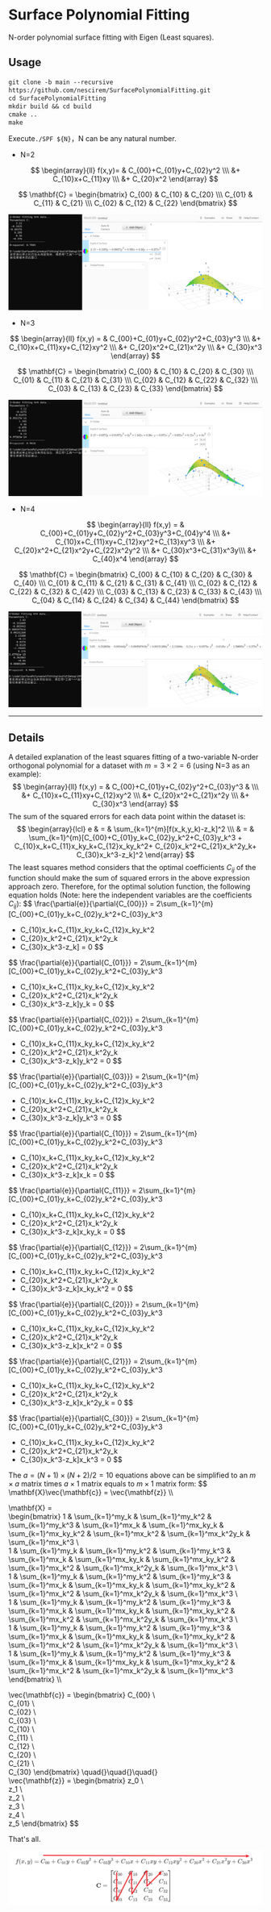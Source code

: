 # Surface Polynomial Fitting
N-order polynomial surface fitting with Eigen (Least squares).

## Usage

```
git clone -b main --recursive https://github.com/nescirem/SurfacePolynomialFitting.git 
cd SurfacePolynomialFitting
mkdir build && cd build
cmake ..
make
```

Execute`./SPF ${N}`，N can be any natural number.

* N=2

$$
\begin{array}{ll} f(x,y)=
& C_{00}+C_{01}y+C_{02}y^2 \\\
&+ C_{10}x+C_{11}xy \\\
&+ C_{20}x^2
\end{array}
$$

$$
\mathbf{C} = \begin{bmatrix} C_{00} & C_{10} & C_{20} \\\ C_{01} & C_{11} & C_{21} \\\ C_{02} & C_{12} & C_{22} \end{bmatrix}
$$

![image-20231209230316793](media/image-20231209230316793.png)

* N=3

$$
\begin{array}{ll} f(x,y) = 
& C_{00}+C_{01}y+C_{02}y^2+C_{03}y^3 \\\
&+ C_{10}x+C_{11}xy+C_{12}xy^2 \\\
&+ C_{20}x^2+C_{21}x^2y \\\
&+ C_{30}x^3
 \end{array}
$$

$$
\mathbf{C} = \begin{bmatrix} C_{00} & C_{10} & C_{20} & C_{30} \\\ C_{01} & C_{11} & C_{21} & C_{31} \\\ C_{02} & C_{12} & C_{22} & C_{32} \\\ C_{03} & C_{13} & C_{23} & C_{33} \end{bmatrix}
$$

![image-20231209231735500](media/image-20231209231735500.png)

* N=4

$$
\begin{array}{ll} f(x,y) = 
& C_{00}+C_{01}y+C_{02}y^2+C_{03}y^3+C_{04}y^4 \\\
&+ C_{10}x+C_{11}xy+C_{12}xy^2+C_{13}xy^3 \\\
&+ C_{20}x^2+C_{21}x^2y+C_{22}x^2y^2 \\\
&+ C_{30}x^3+C_{31}x^3y\\\
&+ C_{40}x^4
\end{array}
$$

$$
\mathbf{C} = \begin{bmatrix} C_{00} & C_{10} & C_{20} & C_{30} & C_{40} \\\ C_{01} & C_{11} & C_{21} & C_{31} & C_{41} \\\ C_{02} & C_{12} & C_{22} & C_{32} & C_{42} \\\ C_{03} & C_{13} & C_{23} & C_{33} & C_{43} \\\ C_{04} & C_{14} & C_{24} & C_{34} & C_{44} \end{bmatrix}
$$

![image-20231210003916311](media/image-20231210003916311.png)

---------------

## Details

A detailed explanation of the least squares fitting of a two-variable N-order orthogonal polynomial for a dataset with $m=3\times{}2=6$ (using N=3 as an example):
$$
\begin{array}{ll} f(x,y) =
& C_{00}+C_{01}y+C_{02}y^2+C_{03}y^3 & \\\
&+ C_{10}x+C_{11}xy+C_{12}xy^2 \\\
&+ C_{20}x^2+C_{21}x^2y \\\
&+ C_{30}x^3
 \end{array}
$$
The sum of the squared errors for each data point within the dataset is:
$$
\begin{array}{lcl} e 
& = & \sum_{k=1}^{m}[f(x_k,y_k)-z_k]^2 \\\
& = & \sum_{k=1}^{m}[C_{00}+C_{01}y_k+C_{02}y_k^2+C_{03}y_k^3 + C_{10}x_k+C_{11}x_ky_k+C_{12}x_ky_k^2+ C_{20}x_k^2+C_{21}x_k^2y_k+ C_{30}x_k^3-z_k]^2
\end{array}
$$
The least squares method considers that the optimal coefficients $C_{ij}$ of the function should make the sum of squared errors in the above expression approach zero. Therefore, for the optimal solution function, the following equation holds (Note: here the independent variables are the coefficients $C_{ij}$):
$$
\frac{\partial{e}}{\partial{C_{00}}} 
= 2\sum_{k=1}^{m}[C_{00}+C_{01}y_k+C_{02}y_k^2+C_{03}y_k^3
+ C_{10}x_k+C_{11}x_ky_k+C_{12}x_ky_k^2
+ C_{20}x_k^2+C_{21}x_k^2y_k
+ C_{30}x_k^3-z_k]
= 
0
$$

$$
\frac{\partial{e}}{\partial{C_{01}}} 
= 2\sum_{k=1}^{m}[C_{00}+C_{01}y_k+C_{02}y_k^2+C_{03}y_k^3
+ C_{10}x_k+C_{11}x_ky_k+C_{12}x_ky_k^2
+ C_{20}x_k^2+C_{21}x_k^2y_k
+ C_{30}x_k^3-z_k]y_k
= 
0
$$

$$
\frac{\partial{e}}{\partial{C_{02}}} 
= 2\sum_{k=1}^{m}[C_{00}+C_{01}y_k+C_{02}y_k^2+C_{03}y_k^3
+ C_{10}x_k+C_{11}x_ky_k+C_{12}x_ky_k^2
+ C_{20}x_k^2+C_{21}x_k^2y_k
+ C_{30}x_k^3-z_k]y_k^2
= 
0
$$

$$
\frac{\partial{e}}{\partial{C_{03}}} 
= 2\sum_{k=1}^{m}[C_{00}+C_{01}y_k+C_{02}y_k^2+C_{03}y_k^3
+ C_{10}x_k+C_{11}x_ky_k+C_{12}x_ky_k^2
+ C_{20}x_k^2+C_{21}x_k^2y_k
+ C_{30}x_k^3-z_k]y_k^3
= 
0
$$

$$
\frac{\partial{e}}{\partial{C_{10}}} 
= 2\sum_{k=1}^{m}[C_{00}+C_{01}y_k+C_{02}y_k^2+C_{03}y_k^3
+ C_{10}x_k+C_{11}x_ky_k+C_{12}x_ky_k^2
+ C_{20}x_k^2+C_{21}x_k^2y_k
+ C_{30}x_k^3-z_k]x_k
= 
0
$$

$$
\frac{\partial{e}}{\partial{C_{11}}} 
= 2\sum_{k=1}^{m}[C_{00}+C_{01}y_k+C_{02}y_k^2+C_{03}y_k^3
+ C_{10}x_k+C_{11}x_ky_k+C_{12}x_ky_k^2
+ C_{20}x_k^2+C_{21}x_k^2y_k
+ C_{30}x_k^3-z_k]x_ky_k
= 
0
$$

$$
\frac{\partial{e}}{\partial{C_{12}}} 
= 2\sum_{k=1}^{m}[C_{00}+C_{01}y_k+C_{02}y_k^2+C_{03}y_k^3
+ C_{10}x_k+C_{11}x_ky_k+C_{12}x_ky_k^2
+ C_{20}x_k^2+C_{21}x_k^2y_k
+ C_{30}x_k^3-z_k]x_ky_k^2
= 
0
$$

$$
\frac{\partial{e}}{\partial{C_{20}}} 
= 2\sum_{k=1}^{m}[C_{00}+C_{01}y_k+C_{02}y_k^2+C_{03}y_k^3
+ C_{10}x_k+C_{11}x_ky_k+C_{12}x_ky_k^2
+ C_{20}x_k^2+C_{21}x_k^2y_k
+ C_{30}x_k^3-z_k]x_k^2
= 
0
$$

$$
\frac{\partial{e}}{\partial{C_{21}}} 
= 2\sum_{k=1}^{m}[C_{00}+C_{01}y_k+C_{02}y_k^2+C_{03}y_k^3
+ C_{10}x_k+C_{11}x_ky_k+C_{12}x_ky_k^2
+ C_{20}x_k^2+C_{21}x_k^2y_k
+ C_{30}x_k^3-z_k]x_k^2y_k
= 
0
$$

$$
\frac{\partial{e}}{\partial{C_{30}}} 
= 2\sum_{k=1}^{m}[C_{00}+C_{01}y_k+C_{02}y_k^2+C_{03}y_k^3
+ C_{10}x_k+C_{11}x_ky_k+C_{12}x_ky_k^2
+ C_{20}x_k^2+C_{21}x_k^2y_k
+ C_{30}x_k^3-z_k]x_k^3
= 
0
$$

The $a=(N+1)\times{}(N+2)/2=10$ equations above can be simplified to an $m\times{}a$ matrix times $a\times1$ matrix equals to  $m\times1$ matrix  form:
$$
\mathbf{X}\vec{\mathbf{c}} = \vec{\mathbf{z}} \\\

\mathbf{X} =  
\begin{bmatrix} 
1 & \sum_{k=1}^my_k & \sum_{k=1}^my_k^2 & \sum_{k=1}^my_k^3 & \sum_{k=1}^mx_k & \sum_{k=1}^mx_ky_k & \sum_{k=1}^mx_ky_k^2 & \sum_{k=1}^mx_k^2 & \sum_{k=1}^mx_k^2y_k & \sum_{k=1}^mx_k^3 \\\
1 & \sum_{k=1}^my_k & \sum_{k=1}^my_k^2 & \sum_{k=1}^my_k^3 & \sum_{k=1}^mx_k & \sum_{k=1}^mx_ky_k & \sum_{k=1}^mx_ky_k^2 & \sum_{k=1}^mx_k^2 & \sum_{k=1}^mx_k^2y_k & \sum_{k=1}^mx_k^3 \\\
1 & \sum_{k=1}^my_k & \sum_{k=1}^my_k^2 & \sum_{k=1}^my_k^3 & \sum_{k=1}^mx_k & \sum_{k=1}^mx_ky_k & \sum_{k=1}^mx_ky_k^2 & \sum_{k=1}^mx_k^2 & \sum_{k=1}^mx_k^2y_k & \sum_{k=1}^mx_k^3 \\\
1 & \sum_{k=1}^my_k & \sum_{k=1}^my_k^2 & \sum_{k=1}^my_k^3 & \sum_{k=1}^mx_k & \sum_{k=1}^mx_ky_k & \sum_{k=1}^mx_ky_k^2 & \sum_{k=1}^mx_k^2 & \sum_{k=1}^mx_k^2y_k & \sum_{k=1}^mx_k^3 \\\
1 & \sum_{k=1}^my_k & \sum_{k=1}^my_k^2 & \sum_{k=1}^my_k^3 & \sum_{k=1}^mx_k & \sum_{k=1}^mx_ky_k & \sum_{k=1}^mx_ky_k^2 & \sum_{k=1}^mx_k^2 & \sum_{k=1}^mx_k^2y_k & \sum_{k=1}^mx_k^3 \\\
1 & \sum_{k=1}^my_k & \sum_{k=1}^my_k^2 & \sum_{k=1}^my_k^3 & \sum_{k=1}^mx_k & \sum_{k=1}^mx_ky_k & \sum_{k=1}^mx_ky_k^2 & \sum_{k=1}^mx_k^2 & \sum_{k=1}^mx_k^2y_k & \sum_{k=1}^mx_k^3 
\end{bmatrix} \\\

\vec{\mathbf{c}} = 
\begin{bmatrix}
C_{00} \\\
C_{01} \\\
C_{02} \\\
C_{03} \\\
C_{10} \\\
C_{11} \\\
C_{12} \\\
C_{20} \\\
C_{21} \\\
C_{30}
\end{bmatrix}
\quad{}\quad{}\quad{}
\
\vec{\mathbf{z}} =
\begin{bmatrix}
z_0 \\\
z_1 \\\
z_2 \\\
z_3 \\\
z_4 \\\
z_5
\end{bmatrix}
$$

That's all.

![image-20231209232155304](media/image-20231209232155304.png)
